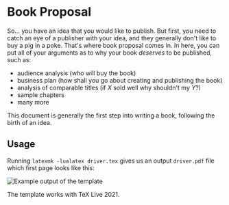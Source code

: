 # Book Proposal

So... you have an idea that you would like to publish. But first, you need to catch an eye of a publisher with your idea, and they generally don't like to buy a pig in a poke. That's where book proposal comes in. In here, you can put all of your arguments as to why your book *deserves* to be published, such as:
- audience analysis (who will buy the book)
- business plan (how shall you go about creating and publishing the book)
- analysis of comparable titles (if *X* sold well why shouldn't my *Y*?)
- sample chapters
- many more

This document is generally the first step into writing a book, following the birth of an idea.

## Usage

Running `latexmk -lualatex driver.tex` gives us an output `driver.pdf` file which first page looks like this:

![Example output of the template](https://github.com/xvrabcov/md-templates/releases/download/latest/book_proposal-output.png)

The template works with TeX Live 2021.


